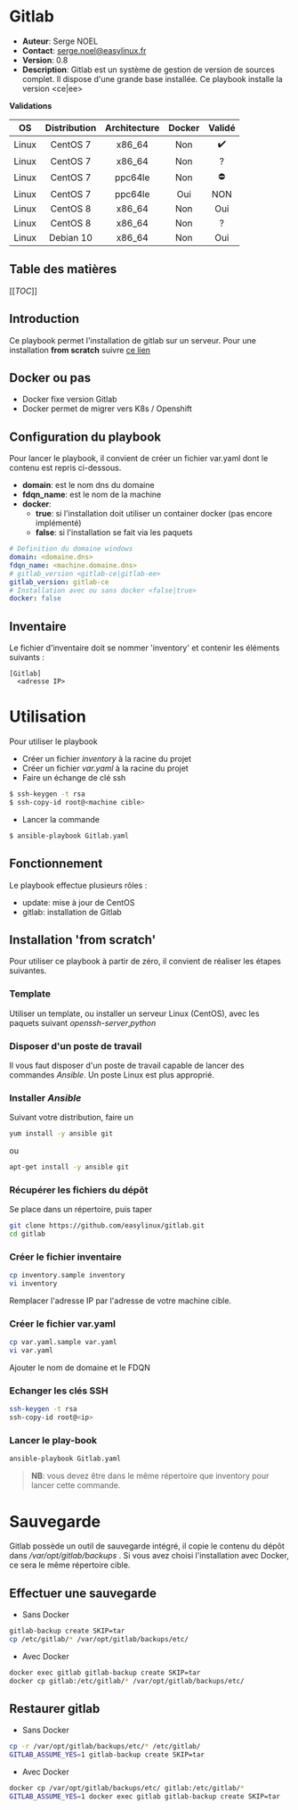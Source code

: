 # Gitlab

* **Auteur**: Serge NOEL
* **Contact**: serge.noel@easylinux.fr
* **Version**: 0.8
* **Description**: Gitlab est un système de gestion de version de sources complet. Il dispose d'une grande base installée. Ce playbook installe la version <ce|ee>

**Validations**

|  OS   | Distribution | Architecture | Docker | Validé             |     
|:-----:|:------------:|:------------:|:------:|:------------------:|   
| Linux | CentOS 7     |  x86_64      | Non    | :heavy_check_mark: |     
| Linux | CentOS 7     |  x86_64      | Non    | ?      |     
| Linux | CentOS 7     |  ppc64le     | Non    | :no_entry:         |     
| Linux | CentOS 7     |  ppc64le     | Oui    | NON    |     
| Linux | CentOS 8     |  x86_64      | Non    | Oui    |     
| Linux | CentOS 8     |  x86_64      | Non    | ?      |     
| Linux | Debian 10    |  x86_64      | Non    | Oui    |     


Table des matières 
------------------
[[_TOC_]]

## Introduction

Ce playbook permet l'installation de gitlab sur un serveur. Pour une installation **from scratch** suivre [ce lien](#installation-from-scratch) 

## Docker ou pas

* Docker fixe version Gitlab
* Docker permet de migrer vers K8s / Openshift



## Configuration du playbook

Pour lancer le playbook, il convient de créer un fichier var.yaml dont le contenu est repris ci-dessous.

* **domain**: est le nom dns du domaine 
* **fdqn_name**: est le nom de la machine
* **docker**: 
  * **true**: si l'installation doit utiliser un container docker (pas encore implémenté)
  * **false**: si l'installation se fait via les paquets

```yaml
# Definition du domaine windows
domain: <domaine.dns>
fdqn_name: <machine.domaine.dns>
# gitlab_version <gitlab-ce|gitlab-ee>  
gitlab_version: gitlab-ce
# Installation avec ou sans docker <false|true> 
docker: false
``` 

## Inventaire

Le fichier d'inventaire doit se nommer 'inventory' et contenir les éléments suivants :
```
[Gitlab]
  <adresse IP>
```

# Utilisation

Pour utiliser le playbook

* Créer un fichier *inventory* à la racine du projet
* Créer un fichier *var.yaml* à la racine du projet
* Faire un échange de clé ssh

```bash
$ ssh-keygen -t rsa
$ ssh-copy-id root@<machine cible>
``` 

* Lancer la commande

```bash
$ ansible-playbook Gitlab.yaml
```  

## Fonctionnement

Le playbook effectue plusieurs rôles :
* update: mise à jour de CentOS
* gitlab: installation de Gitlab

## Installation 'from scratch'

Pour utiliser ce playbook à partir de zéro, il convient de réaliser les étapes suivantes.

### Template

Utiliser un template, ou installer un serveur Linux (CentOS), avec les paquets suivant *openssh-server*,*python* 

### Disposer d'un poste de travail 

Il vous faut disposer d'un poste de travail capable de lancer des commandes *Ansible*. Un poste Linux est plus approprié.

### Installer *Ansible*

Suivant votre distribution, faire un 
```bash
yum install -y ansible git
```
ou
```bash
apt-get install -y ansible git 
```
### Récupérer les fichiers du dépôt

Se place dans un répertoire, puis taper 

```bash 
git clone https://github.com/easylinux/gitlab.git 
cd gitlab
```

### Créer le fichier inventaire

```bash
cp inventory.sample inventory
vi inventory
```
Remplacer l'adresse IP par l'adresse de votre machine cible.
 
### Créer le fichier var.yaml

```bash
cp var.yaml.sample var.yaml
vi var.yaml
```

Ajouter le nom de domaine et le FDQN

### Echanger les clés SSH

```bash
ssh-keygen -t rsa
ssh-copy-id root@<ip>
```

### Lancer le play-book

```bash
ansible-playbook Gitlab.yaml
```

> **NB**: vous devez être dans le même répertoire que inventory pour lancer cette commande.

# Sauvegarde

Gitlab possède un outil de sauvegarde intégré, il copie le contenu du dépôt dans */var/opt/gitlab/backups* . Si vous avez choisi l'installation avec Docker, ce sera le même répertoire cible. 

## Effectuer une sauvegarde

* Sans Docker
```bash
gitlab-backup create SKIP=tar
cp /etc/gitlab/* /var/opt/gitlab/backups/etc/
```
* Avec Docker
```bash
docker exec gitlab gitlab-backup create SKIP=tar
docker cp gitlab:/etc/gitlab/* /var/opt/gitlab/backups/etc/
```

## Restaurer gitlab

* Sans Docker
```bash
cp -r /var/opt/gitlab/backups/etc/* /etc/gitlab/ 
GITLAB_ASSUME_YES=1 gitlab-backup create SKIP=tar
```
* Avec Docker
```bash
docker cp /var/opt/gitlab/backups/etc/ gitlab:/etc/gitlab/* 
GITLAB_ASSUME_YES=1 docker exec gitlab gitlab-backup create SKIP=tar
```



